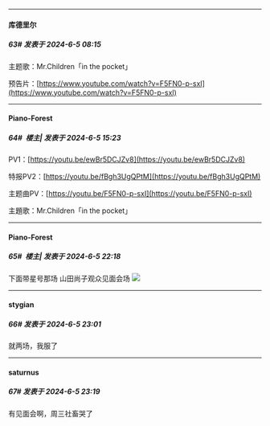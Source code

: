 ﻿
*****

####  库德里尔  
##### 63#       发表于 2024-6-5 08:15

主题歌：Mr.Children「in the pocket」

预告片：[https://www.youtube.com/watch?v=F5FN0-p-sxI](https://www.youtube.com/watch?v=F5FN0-p-sxI)


*****

####  Piano-Forest  
##### 64#         楼主| 发表于 2024-6-5 15:23

PV1：[https://youtu.be/ewBr5DCJZv8](https://youtu.be/ewBr5DCJZv8)

特报PV2：[https://youtu.be/fBgh3UgQPtM](https://youtu.be/fBgh3UgQPtM)

主题曲PV：[https://youtu.be/F5FN0-p-sxI](https://youtu.be/F5FN0-p-sxI)

主題歌：Mr.Children「in the pocket」


*****

####  Piano-Forest  
##### 65#         楼主| 发表于 2024-6-5 22:18

下面带星号那场 山田尚子观众见面会场
<img src="https://p.sda1.dev/17/c68e4c928c1c18dc9a2d9a8fed342876/Image_1717594197890.png" referrerpolicy="no-referrer">


*****

####  stygian  
##### 66#       发表于 2024-6-5 23:01

就两场，我服了


*****

####  saturnus  
##### 67#       发表于 2024-6-5 23:19

有见面会啊，周三社畜哭了

